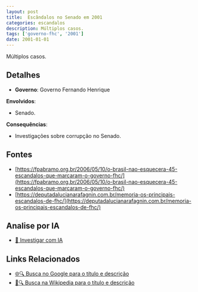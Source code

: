 ```yaml
---
layout: post
title:  Escândalos no Senado em 2001
categories: escandalos
description: Múltiplos casos.
tags: ['governo-fhc', '2001']
date: 2001-01-01
---
```


Múltiplos casos.

## Detalhes
- **Governo**: Governo Fernando Henrique

**Envolvidos**:
- Senado.


**Consequências**:
- Investigações sobre corrupção no Senado.


## Fontes
- [https://fpabramo.org.br/2006/05/10/o-brasil-nao-esquecera-45-escandalos-que-marcaram-o-governo-fhc/](https://fpabramo.org.br/2006/05/10/o-brasil-nao-esquecera-45-escandalos-que-marcaram-o-governo-fhc/)
- [https://deputadalucianarafagnin.com.br/memoria-os-principais-escandalos-de-fhc/](https://deputadalucianarafagnin.com.br/memoria-os-principais-escandalos-de-fhc/)


## Analise por IA
- [🤖 Investigar com IA](https://www.perplexity.ai/search?q=Esc%C3%A2ndalos%20no%20Senado%20em%202001%20M%C3%BAltiplos%20casos.%20Governo%20Fernando%20Henrique)

## Links Relacionados
- [🌐🔍 Busca no Google para o título e descrição](https://www.google.com/search?q=Esc%C3%A2ndalos%20no%20Senado%20em%202001%20M%C3%BAltiplos%20casos.%20Governo%20Fernando%20Henrique)
- [📖🔍 Busca na Wikipedia para o título e descrição](https://pt.wikipedia.org/w/index.php?search=Esc%C3%A2ndalos%20no%20Senado%20em%202001%20M%C3%BAltiplos%20casos.%20Governo%20Fernando%20Henrique)

